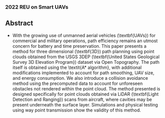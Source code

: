 ### 2022 REU on Smart UAVs

## Abstract
* With the growing use of unmanned aerial vehicles (\textbf{UAVs}) for commercial and military operations, path efficiency remains an utmost concern for battery and time preservation. This paper presents a method for three dimensional (\textbf{3D}) path planning using point clouds obtained from the USGS 3DEP (\textbf{United States Geological Survey 3D Elevation Program}) dataset via Open Topography. The path itself is obtained using the \textit{A* algorithm}, with additional modifications implemented to account for path smoothing, UAV size, and energy consumption. We also introduce a collision avoidance method using the precomputed data to account for unforeseen obstacles not rendered within the point cloud. The method presented is designed specifically for point clouds obtained via LiDAR (\textbf{Light Detection and Ranging}) scans from aircraft, where cavities may be present underneath the surface layer. Simulations and physical testing using way point transmission show the validity of this method.


